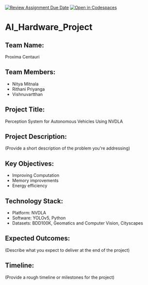 [![Review Assignment Due Date](https://classroom.github.com/assets/deadline-readme-button-22041afd0340ce965d47ae6ef1cefeee28c7c493a6346c4f15d667ab976d596c.svg)](https://classroom.github.com/a/Buol6fpg)
[![Open in Codespaces](https://classroom.github.com/assets/launch-codespace-2972f46106e565e64193e422d61a12cf1da4916b45550586e14ef0a7c637dd04.svg)](https://classroom.github.com/open-in-codespaces?assignment_repo_id=16858568)
# AI_Hardware_Project

## Team Name:
Proxima Centauri

## Team Members:
- Nitya Mitnala
- Rithani Priyanga
- Vishnuvartthan

## Project Title:
Perception System for Autonomous Vehicles Using NVDLA 

## Project Description:
(Provide a short description of the problem you're addressing)

## Key Objectives:
- Improving Computation
- Memory improvements
- Energy efficiency

## Technology Stack:
- Platform: NVDLA
- Software: YOLOv5, Python
- Datasets: BDD100K, Geomatics and Computer Vision, Cityscapes


## Expected Outcomes:
(Describe what you expect to deliver at the end of the project)

## Timeline:
(Provide a rough timeline or milestones for the project)
